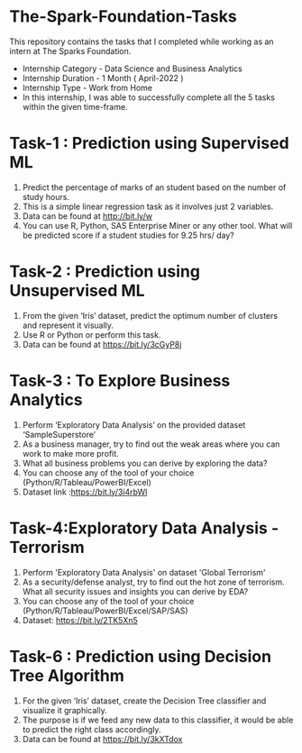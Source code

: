 # The-Spark-Foundation-Tasks
This repository contains the tasks that I completed while working as an intern at The Sparks Foundation.

- Internship Category - Data Science and Business Analytics
- Internship Duration - 1 Month ( April-2022 )
- Internship Type - Work from Home
- In this internship, I was able to successfully complete all the 5 tasks within the given time-frame.



# Task-1 : Prediction using Supervised ML 

1. Predict the percentage of marks of an student based on the number of study hours.
2. This is a simple linear regression task as it involves just 2 variables.
3. Data can be found at http://bit.ly/w
4. You can use R, Python, SAS Enterprise Miner or any other tool.
What will be predicted score if a student studies for 9.25 hrs/ day?


# Task-2 : Prediction using Unsupervised ML 

1. From the given ‘Iris’ dataset, predict the optimum number of clusters and represent it visually.
2. Use R or Python or perform this task.
3. Data can be found at https://bit.ly/3cGyP8j


# Task-3 : To Explore Business Analytics

1. Perform ‘Exploratory Data Analysis’ on the provided dataset ‘SampleSuperstore’
2. As a business manager, try to find out the weak areas where you can work to make more profit.
3. What all business problems you can derive by exploring the data?
4. You can choose any of the tool of your choice (Python/R/Tableau/PowerBI/Excel)
5. Dataset link :https://bit.ly/3i4rbWl
  

# Task-4:Exploratory Data Analysis - Terrorism

1. Perform 'Exploratory Data Analysis' on dataset 'Global Terrorism'
2. As a security/defense analyst, try to find out the hot zone of terrorism. What all security issues and insights you can derive by EDA?
3. You can choose any of the tool of your choice (Python/R/Tableau/PowerBI/Excel/SAP/SAS)
4. Dataset: https://bit.ly/2TK5Xn5


# Task-6 : Prediction using Decision Tree Algorithm

1. For the given ‘Iris’ dataset, create the Decision Tree classifier and visualize it graphically.
2. The purpose is if we feed any new data to this classifier, it would be able to predict the right class accordingly.
3. Data can be found at https://bit.ly/3kXTdox



